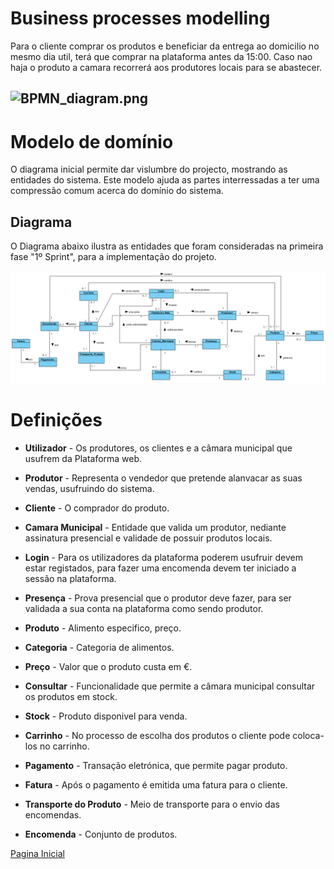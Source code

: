 # Business processes modelling
Para o cliente comprar os produtos e beneficiar da entrega ao domicilio no mesmo dia util, terá que comprar na plataforma antes da 15:00. Caso nao haja o produto a camara recorrerá aos produtores locais para se abastecer.

![BPMN_diagram.png](https://bitbucket.org/repo/y5rxLzz/images/3667922231-BPMN_diagram.png)
----

# Modelo de domínio
 
O diagrama inicial permite dar vislumbre do projecto, mostrando as entidades do sistema. Este modelo ajuda as partes interressadas a ter uma compressão comum acerca do domínio do sistema.

 
## Diagrama
 
 O Diagrama abaixo ilustra as entidades que foram consideradas na primeira fase "1º Sprint", para a implementação do projeto.

![Diagrama_dominio.png](./images/Diagrama_dominio.png)


# Definições

* **Utilizador** - Os produtores, os clientes e a câmara municipal que usufrem da Plataforma web.

* **Produtor** - Representa o vendedor que pretende alanvacar as suas vendas, usufruindo do sistema.

* **Cliente** - O comprador do produto.

* **Camara Municipal** - Entidade que valida um produtor, nediante assinatura presencial e validade de possuir produtos locais.
  
* **Login** - Para os utilizadores da plataforma poderem usufruir devem estar registados, para fazer uma encomenda devem ter iniciado a sessão na plataforma.

* **Presença** - Prova presencial que o produtor deve fazer, para ser validada a sua conta na plataforma como sendo produtor.
  
* **Produto** - Alimento especifico, preço.

* **Categoria** - Categoria de alimentos.
  
* **Preço** - Valor que o produto custa em €.
  
* **Consultar** - Funcionalidade que permite a câmara municipal consultar os produtos em stock.
  
* **Stock** - Produto disponivel para venda.
  
* **Carrinho** - No processo de escolha dos produtos o cliente pode coloca-los no carrinho.

* **Pagamento** - Transação eletrónica, que permite pagar produto.
  
* **Fatura** - Após o pagamento é emitida uma fatura para o cliente.

* **Transporte do Produto** - Meio de transporte para o envio das encomendas.

* **Encomenda** - Conjunto de produtos.



  
[Pagina Inicial](Home)